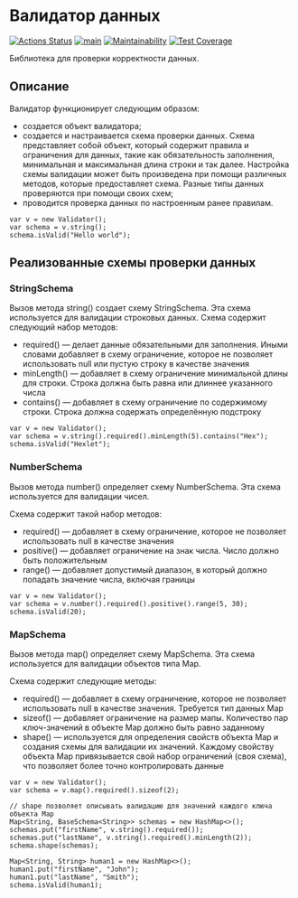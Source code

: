 # Валидатор данных  
[![Actions Status](https://github.com/dmanufriev/java-project-78/actions/workflows/hexlet-check.yml/badge.svg)](https://github.com/dmanufriev/java-project-78/actions)
[![main](https://github.com/dmanufriev/java-project-78/actions/workflows/main.yml/badge.svg)](https://github.com/dmanufriev/java-project-78/actions/workflows/main.yml)
[![Maintainability](https://api.codeclimate.com/v1/badges/23e17436ce96a74f8a85/maintainability)](https://codeclimate.com/github/dmanufriev/java-project-78/maintainability)
[![Test Coverage](https://api.codeclimate.com/v1/badges/23e17436ce96a74f8a85/test_coverage)](https://codeclimate.com/github/dmanufriev/java-project-78/test_coverage)

Библиотека для проверки корректности данных.  

## Описание
Валидатор функционирует следующим образом: 
* создается объект валидатора;
* создается и настраивается схема проверки данных. Схема представляет собой объект, который содержит правила и ограничения для данных, такие как обязательность заполнения, минимальная и максимальная длина строки и так далее.
Настройка схемы валидации может быть произведена при помощи различных методов, которые предоставляет схема. Разные типы данных проверяются при помощи своих схем;
* проводится проверка данных по настроенным ранее правилам. 

```
var v = new Validator();
var schema = v.string();
schema.isValid("Hello world");
```

## Реализованные схемы проверки данных

###  StringSchema
Вызов метода string() создает схему StringSchema. Эта схема используется для валидации строковых данных. Схема содержит следующий набор методов:
* required() — делает данные обязательными для заполнения. Иными словами добавляет в схему ограничение, которое не позволяет использовать null или пустую строку в качестве значения
* minLength() — добавляет в схему ограничение минимальной длины для строки. Строка должна быть равна или длиннее указанного числа
* contains() — добавляет в схему ограничение по содержимому строки. Строка должна содержать определённую подстроку

```
var v = new Validator();
var schema = v.string().required().minLength(5).contains("Hex");
schema.isValid("Hexlet");
```

### NumberSchema
Вызов метода number() определяет схему NumberSchema. Эта схема используется для валидации чисел.

Схема содержит такой набор методов:
* required() — добавляет в схему ограничение, которое не позволяет использовать null в качестве значения
* positive() — добавляет ограничение на знак числа. Число должно быть положительным
* range() — добавляет допустимый диапазон, в который должно попадать значение числа, включая границы

```
var v = new Validator();
var schema = v.number().required().positive().range(5, 30);
schema.isValid(20);
```

### MapSchema
Вызов метода map() определяет схему MapSchema. Эта схема используется для валидации объектов типа Map.

Схема содержит следующие методы:
* required() — добавляет в схему ограничение, которое не позволяет использовать null в качестве значения. Требуется тип данных Map
* sizeof() — добавляет ограничение на размер мапы. Количество пар ключ-значений в объекте Map должно быть равно заданному
* shape() — используется для определения свойств объекта Map и создания схемы для валидации их значений. Каждому свойству объекта Map привязывается свой набор ограничений (своя схема), что позволяет более точно контролировать данные

```
var v = new Validator();
var schema = v.map().required().sizeof(2);

// shape позволяет описывать валидацию для значений каждого ключа объекта Map
Map<String, BaseSchema<String>> schemas = new HashMap<>();
schemas.put("firstName", v.string().required());
schemas.put("lastName", v.string().required().minLength(2));
schema.shape(schemas);

Map<String, String> human1 = new HashMap<>();
human1.put("firstName", "John");
human1.put("lastName", "Smith");
schema.isValid(human1);
```    
